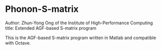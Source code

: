 # Phonon-S-matrix
Author: Zhun-Yong Ong of the Institute of High-Performance Computing
title: Extended AGF-based S-matrix program 

This is the AGF-based S-matrix program written in Matlab and compatible with Octave.
